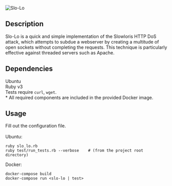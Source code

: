 ![Slo-Lo](https://raw.githubusercontent.com/nlo-portfolio/nlo-portfolio.github.io/master/style/images/programs/slo-lo.png "Slo-Lo")

## Description ##

Slo-Lo is a quick and simple implementation of the Slowloris HTTP DoS attack, which attempts to subdue a webserver by creating a multitude of open sockets without completing the requests. This technique is particularly effective against threaded servers such as Apache.<br>

## Dependencies ##

Ubuntu<br>
Ruby v3<br>
Tests require `curl`, `wget`.<br>
\* All required components are included in the provided Docker image.

## Usage ##

Fill out the configuration file.<br>
<br>
Ubuntu:

```
ruby slo_lo.rb
ruby test/run_tests.rb --verbose    # (from the project root directory)
```

Docker:

```
docker-compose build
docker-compose run <slo-lo | test>
```
